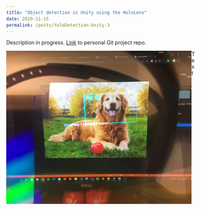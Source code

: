 ```yaml
---
title: "Object detection in Unity using the HoloLens"
date: 2019-11-15
permalink: /posts/YoloDetection-Unity-3
---
```


Description in progress. [Link](https://github.com/doughtmw/YoloDetectionHoloLens-Unity) to personal Git project repo.

<img src="/images/Yolo-Detection-Example.jpg" align="left" width="500">
<div style="margin-left: 500px">Text</div>
